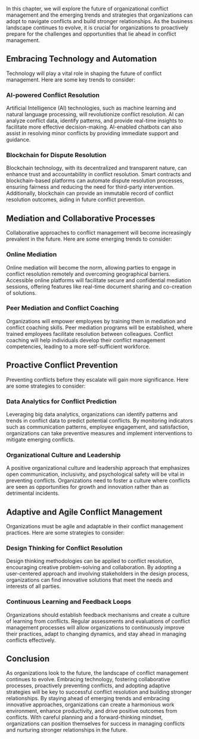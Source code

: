 
In this chapter, we will explore the future of organizational conflict management and the emerging trends and strategies that organizations can adopt to navigate conflicts and build stronger relationships. As the business landscape continues to evolve, it is crucial for organizations to proactively prepare for the challenges and opportunities that lie ahead in conflict management.

## Embracing Technology and Automation

Technology will play a vital role in shaping the future of conflict management. Here are some key trends to consider:

### AI-powered Conflict Resolution

Artificial Intelligence (AI) technologies, such as machine learning and natural language processing, will revolutionize conflict resolution. AI can analyze conflict data, identify patterns, and provide real-time insights to facilitate more effective decision-making. AI-enabled chatbots can also assist in resolving minor conflicts by providing immediate support and guidance.

### Blockchain for Dispute Resolution

Blockchain technology, with its decentralized and transparent nature, can enhance trust and accountability in conflict resolution. Smart contracts and blockchain-based platforms can automate dispute resolution processes, ensuring fairness and reducing the need for third-party intervention. Additionally, blockchain can provide an immutable record of conflict resolution outcomes, aiding in future conflict prevention.

## Mediation and Collaborative Processes

Collaborative approaches to conflict management will become increasingly prevalent in the future. Here are some emerging trends to consider:

### Online Mediation

Online mediation will become the norm, allowing parties to engage in conflict resolution remotely and overcoming geographical barriers. Accessible online platforms will facilitate secure and confidential mediation sessions, offering features like real-time document sharing and co-creation of solutions.

### Peer Mediation and Conflict Coaching

Organizations will empower employees by training them in mediation and conflict coaching skills. Peer mediation programs will be established, where trained employees facilitate resolution between colleagues. Conflict coaching will help individuals develop their conflict management competencies, leading to a more self-sufficient workforce.

## Proactive Conflict Prevention

Preventing conflicts before they escalate will gain more significance. Here are some strategies to consider:

### Data Analytics for Conflict Prediction

Leveraging big data analytics, organizations can identify patterns and trends in conflict data to predict potential conflicts. By monitoring indicators such as communication patterns, employee engagement, and satisfaction, organizations can take preventive measures and implement interventions to mitigate emerging conflicts.

### Organizational Culture and Leadership

A positive organizational culture and leadership approach that emphasizes open communication, inclusivity, and psychological safety will be vital in preventing conflicts. Organizations need to foster a culture where conflicts are seen as opportunities for growth and innovation rather than as detrimental incidents.

## Adaptive and Agile Conflict Management

Organizations must be agile and adaptable in their conflict management practices. Here are some strategies to consider:

### Design Thinking for Conflict Resolution

Design thinking methodologies can be applied to conflict resolution, encouraging creative problem-solving and collaboration. By adopting a user-centered approach and involving stakeholders in the design process, organizations can find innovative solutions that meet the needs and interests of all parties.

### Continuous Learning and Feedback Loops

Organizations should establish feedback mechanisms and create a culture of learning from conflicts. Regular assessments and evaluations of conflict management processes will allow organizations to continuously improve their practices, adapt to changing dynamics, and stay ahead in managing conflicts effectively.

## Conclusion

As organizations look to the future, the landscape of conflict management continues to evolve. Embracing technology, fostering collaborative processes, proactively preventing conflicts, and adopting adaptive strategies will be key to successful conflict resolution and building stronger relationships. By staying ahead of emerging trends and embracing innovative approaches, organizations can create a harmonious work environment, enhance productivity, and drive positive outcomes from conflicts. With careful planning and a forward-thinking mindset, organizations can position themselves for success in managing conflicts and nurturing stronger relationships in the future.

